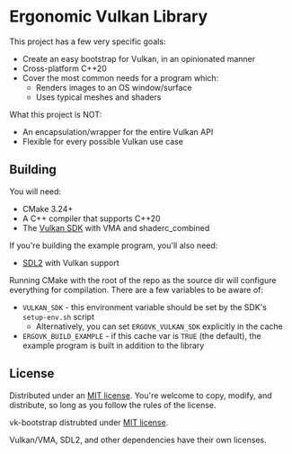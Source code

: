 # Ergonomic Vulkan Library

This project has a few very specific goals:
* Create an easy bootstrap for Vulkan, in an opinionated manner
* Cross-platform C++20
* Cover the most common needs for a program which:
    * Renders images to an OS window/surface
    * Uses typical meshes and shaders

What this project is NOT:
* An encapsulation/wrapper for the entire Vulkan API
* Flexible for every possible Vulkan use case

## Building

You will need:
* CMake 3.24+
* A C++ compiler that supports C++20
* The [Vulkan SDK](https://vulkan.lunarg.com/sdk/home) with VMA and shaderc_combined

If you're building the example program, you'll also need:
* [SDL2](https://wiki.libsdl.org/SDL2/Installation) with Vulkan support

Running CMake with the root of the repo as the source dir will configure everything for compilation. There are a few variables to be aware of:
* `VULKAN_SDK` - this environment variable should be set by the SDK's `setup-env.sh` script
    * Alternatively, you can set `ERGOVK_VULKAN_SDK` explicitly in the cache
* `ERGOVK_BUILD_EXAMPLE` - if this cache var is `TRUE` (the default), the example program is built in addition to the library

## License

Distributed under an [MIT license](LICENSE.md). You're welcome to copy, modify, and distribute, so long as you follow the rules of the license.

vk-bootstrap distrubted under [MIT license](https://github.com/charles-lunarg/vk-bootstrap/blob/master/LICENSE.txt).

Vulkan/VMA, SDL2, and other dependencies have their own licenses.